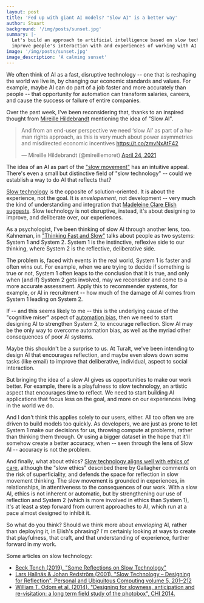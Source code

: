 ```yaml
---
layout: post
title: 'Fed up with giant AI models? "Slow AI" is a better way'
author: Stuart
background: '/img/posts/sunset.jpg'
summary: |-
  Let's build an approach to artificial intelligence based on slow technology, as a way to
  improve people's interaction with and experiences of working with AI applications
image: '/img/posts/sunset.jpg'
image_description: 'A calming sunset'
---
```


We often think of AI as a fast, disruptive technology -- one that is reshaping 
the world we live in, by changing our economic standards and values. For example, 
maybe AI can do part of a job faster and more accurately than people -- that 
opportunity for automation can transform salaries, careers, and cause the 
success or failure of entire companies.

Over the past week, I've been reconsidering that, thanks to an inspired thought
from [Mireille Hildebrandt](https://twitter.com/mireillemoret)
mentioning the idea of "Slow AI". 

<blockquote class="twitter-tweet">
<p lang="en" dir="ltr">
  And from an end-user perspective we need ‘slow AI’ as part of a human rights 
  approach, as this is very much about power asymmetries and misdirected 
  economic incentives <a href="https://t.co/zmvNxAtF42">https://t.co/zmvNxAtF42</a>
</p>&mdash; Mireille Hildebrandt (@mireillemoret) 
<a href="https://twitter.com/mireillemoret/status/1385935062709985284?ref_src=twsrc%5Etfw">April 24, 2021</a>
</blockquote>
<script async src="https://platform.twitter.com/widgets.js" charset="utf-8"></script>

The idea of an AI as part of the ["slow movement"](https://www.today.com/health/what-slow-movement-how-focus-little-moments-life-t163935) has an intuitive appeal. There's
even a small but distinctive field of "slow technology" -- could we establish a way
to do AI that reflects that?

[Slow technology](https://www.becktench.com/blog/2019/2/11/some-reflections-on-slow-technology) 
is the opposite of solution-oriented. It is about the experience,
not the goal. It is *envelopement*, not development -- very much the kind of
understanding and integration that 
[Madeleine Clare Elish suggests](https://mitsloan.mit.edu/ideas-made-to-matter/hidden-work-created-artificial-intelligence-programs). Slow technology is not
disruptive, instead, it's about designing to improve, and deliberate over, our
experiences.

As a psychologist, I've been thinking of slow AI through another lens, too. Kahneman, in
["Thinking Fast and Slow"](https://www.penguinrandomhouse.ca/books/89308/thinking-fast-and-slow-by-daniel-kahneman/9780385676533)
talks about people as two systems: System 1 and System 2. System 1 is the 
instinctive, reflexive side to our thinking, where System 2 is the reflective, 
deliberative side. 

The problem is, faced with events in the real world, System 1 is faster and often wins out.
For example, when we are trying to decide if something is true or not, System 1
often leaps to the conclusion that it is true, and only when (and if) System 2 
gets involved, may we reconsider and come to a more accurate assessment. Apply 
this to recommender systems, for example, or AI in recruitment -- how much of the 
damage of AI comes from System 1 leading on System 2.

If -- and this seems likely to me -- this is the underlying cause of the "cognitive miser" aspect of
[automation bias](https://en.wikipedia.org/wiki/Automation_bias), 
then we need to start designing AI to strengthen System 2, to encourage 
reflection. Slow AI may be the only way to overcome automation bias, as well as
the myriad other consequences of poor AI systems.

Maybe this shouldn't be a surprise to us. At Turalt, we've been intending to design
AI that encourages reflection, and maybe even slows down some tasks (like email)
to improve that deliberative, individual, aspect to social interaction. 

But bringing the idea of a slow AI gives us opportunities to make our work better. 
For example, there is a playfulness to slow technology, an artistic aspect that
encourages time to reflect. We need to start
building AI applications that focus less on the goal, and more on our experiences
living in the world we do.

And I don't think this applies solely to our users, either. All too often we 
are driven to build models too quickly. As developers, we are just as prone to 
let System 1 make our decisions for us, throwing compute at problems, rather than
thinking them through. Or using a bigger dataset in the hope that it'll somehow
create a better accuracy, when -- seen through the lens of Slow AI -- accuracy
is not the problem.

And finally, what about ethics? 
[Slow technology aligns well with ethics of care](http://epubs.surrey.ac.uk/804725/3/slow%20ethics.pdf),
although the "slow ethics" described there by Gallagher comments on the risk of 
superficiality, and defends the space for reflection in slow movement thinking.
The slow movement is grounded in experiences, in relationships, in attentiveness to the consequences
of our work. With a slow AI, ethics is not inherent or automatic, but by strengthening
our use of reflection and System 2 (which is more involved in ethics than System 1), it's at least
a step forward from current approaches to AI, which run at a pace almost designed to inhibit it.

So what do you think? Should we think more about *enveloping* AI, rather than deploying 
it, in Elish's phrasing? I'm certainly looking at ways to create that
playfulness, that craft, and that understanding of experience, further forward
in my work. 

Some articles on slow technology:

* [Beck Tench (2019). "Some Reflections on Slow Technology"](https://www.becktench.com/blog/2019/2/11/some-reflections-on-slow-technology)
* [Lars Hallnäs & Johan Redström (2001). "Slow Technology – Designing for Reflection", Personal and Ubiquitous Computing volume 5, 201–212](https://link.springer.com/article/10.1007/PL00000019)
* [William T. Odom et al. (2014). "Designing for slowness, anticipation and re-visitation: a long term field study of the photobox", CHI 2014.](https://dl.acm.org/doi/10.1145/2556288.2557178)
